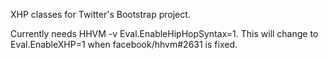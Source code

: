 XHP classes for Twitter's Bootstrap project.

Currently needs HHVM -v Eval.EnableHipHopSyntax=1. This will change to
Eval.EnableXHP=1 when facebook/hhvm#2631 is fixed.
